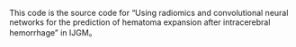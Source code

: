 This code is the source code for “Using radiomics and convolutional neural networks for the prediction of hematoma expansion after intracerebral hemorrhage” in IJGM。
